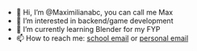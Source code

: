 - 👋 Hi, I’m @Maximilianabc, you can call me Max
- 👀 I’m interested in backend/game development
- 🌱 I’m currently learning Blender for my FYP
- 📫 How to reach me: [school email](mailto:hmmleung@connect.ust.hk) or [personal email](mailto:leunghomanmax@rocketmail.com)

<!---
Maximilianabc/Maximilianabc is a ✨ special ✨ repository because its `README.md` (this file) appears on your GitHub profile.
You can click the Preview link to take a look at your changes.
--->
